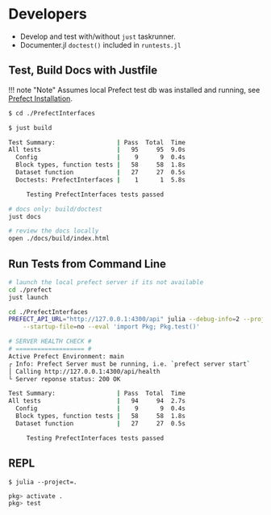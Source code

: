 # Developers
* Develop and test with/without `just` taskrunner.
* Documenter.jl `doctest()` included in `runtests.jl`

## Test, Build Docs with Justfile
!!! note "Note"
    Assumes local Prefect test db was installed and running, see [Prefect Installation](@ref).

```bash
$ cd ./PrefectInterfaces

$ just build

Test Summary:                 | Pass  Total  Time
All tests                     |   95     95  9.0s
  Config                      |    9      9  0.4s
  Block types, function tests |   58     58  1.8s
  Dataset function            |   27     27  0.5s
  Doctests: PrefectInterfaces |    1      1  5.8s

     Testing PrefectInterfaces tests passed

# docs only: build/doctest
just docs

# review the docs locally
open ./docs/build/index.html
```

## Run Tests from Command Line
```bash
# launch the local prefect server if its not available
cd ./prefect
just launch

cd ./PrefectInterfaces
PREFECT_API_URL="http://127.0.0.1:4300/api" julia --debug-info=2 --project=. \
    --startup-file=no --eval 'import Pkg; Pkg.test()'

# SERVER HEALTH CHECK #
# =================== #
Active Prefect Environment: main
┌ Info: Prefect Server must be running, i.e. `prefect server start`
│ Calling http://127.0.0.1:4300/api/health
└ Server reponse status: 200 OK

Test Summary:                 | Pass  Total  Time
All tests                     |   94     94  2.7s
  Config                      |    9      9  0.4s
  Block types, function tests |   58     58  1.8s
  Dataset function            |   27     27  0.5s

     Testing PrefectInterfaces tests passed
```

## REPL
`$ julia --project=.`

```julia
pkg> activate .
pkg> test
```
